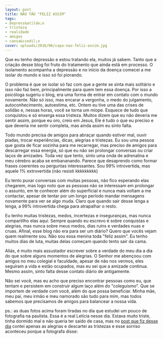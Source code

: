 ```yaml
---
layout: post
title: NÃO TÃO "FELIZ ASSIM"
tags:
- Depress&atilde;o
- tristeza
- realidade
- amigos
- cansa&ccedil;o
cover: uploads/2016/06/capa-nao-feliz-assim.jpg
---
```


Que eu tenho depress&atilde;o e estou tratando ela, muitos j&aacute; sabem. Tanto que a cria&ccedil;&atilde;o desse blog foi fruto do tratamento que ainda est&aacute; em processo. O isolamento acompanha a depress&atilde;o e no in&iacute;cio da doen&ccedil;a comecei a me isolar do mundo e isso s&oacute; foi piorando.

O problema &eacute; que se isolar s&oacute; faz com que a gente se sinta mais solit&aacute;rio e isso n&atilde;o faz bem, principalmente para quem tem essa doen&ccedil;a. Por isso a psic&oacute;loga sugeriu o blog, era uma forma de entrar em contato com o mundo novamente. N&atilde;o s&oacute; isso, mas encarar a vergonha, o medo do julgamento, autoconhecimento, autoestima, etc.
Ontem eu tive uma das crises de solid&atilde;o e, nessas horas, voc&ecirc; se torna um m&iacute;ope. Esquece de tudo que conquistou e s&oacute; enxerga essa tristeza. Muitos dizem que eu n&atilde;o deveria me sentir assim, porque eu oro, creio em Jesus, Ele &eacute; tudo o que eu preciso e que deveria me sentir completa, mas ainda assim eu sinto falta.

Todo mundo precisa de amigos para abra&ccedil;ar quando estiver mal, ouvir piadas, trocar experi&ecirc;ncias, dicas, alegrias e tristezas. Eu sou uma pessoa que gosta de ficar sozinha para me recarregar, mas preciso de amigos para descarregar essa energia, s&oacute; que eu n&atilde;o sei prolongar conversas ou criar la&ccedil;os de amizades. Toda vez que tento, sinto uma onda de adrenalina e meu c&eacute;rebro acaba se embananando. Parece que desaprendo como formar frases coerentes ou perguntas interessantes. Sou 99% introvertida, mas aquele 1% extrovertida (n&atilde;o resisti kkkkkkkkk)

Eu tento puxar conversas com muitas pessoas, n&atilde;o fico esperando elas chegarem, mas logo noto que as pessoas n&atilde;o se interessam em prolongar o assunto, em te conhecer al&eacute;m do superficial e nunca mais voltam a me contactar, apesar de tentar por um longo per&iacute;odo mandar mensagens novamente para ver se algo muda. Claro que quando sair desse lenga a lenga, a 99% introvertida chega para atrapalhar o resto.

Eu tenho muitas tristezas, medos, incertezas e inseguran&ccedil;as, mas nunca compartilho elas aqui. Sempre quando eu escrevo &eacute; sobre conquistas e alegrias, mas nunca sobre meus medos, dias ruins e verdades nuas e cruas. Afinal, esse blog n&atilde;o era para ser um di&aacute;rio? Quero que voc&ecirc;s vejam quem realmente sou. N&atilde;o sou essa menina toda "feliz assim". Eu tenho muitos dias de luta, muitas delas come&ccedil;am quando tento sair da cama.

Ali&aacute;s, &eacute; muito mais assustador escrever sobre a verdade do meu dia a dia do que sobre alguns momentos de alegrias. O Senhor me aben&ccedil;oou com amigos no meu colegial e faculdade, apesar de n&atilde;o nos vermos, eles seguiram a vida e est&atilde;o ocupados, mas eu sei que a amizade continua. Mesmo assim, sinto falta desse contato di&aacute;rio de antigamente.

N&atilde;o sei voc&ecirc;, mas eu acho que preciso encontrar pessoas como eu, que tentam e persistem em construir algum la&ccedil;o al&eacute;m do "coleguismo". Que se importem de verdade com voc&ecirc;, al&eacute;m do que possa beneficiar. Minha m&atilde;e, meu pai, meu irm&atilde;o e meu namorado s&atilde;o tudo para mim, mas todos sabemos que precisamos de amigos para balancear a nossa vida.

ps.: as duas fotos acima foram tiradas no dia que estudei um pouco de fotografia na paulista. Essa &eacute; a real Let&iacute;cia nesse dia. Estava muito triste, tinha dormido mal e n&atilde;o queria ter sa&iacute;do de casa, mas no <a href="{{ site.baseUrl }}/2016/04/04/uma-segunda-feira-diferente">post que fiz desse dia</a> contei apenas as alegrias e descartei as tristezas e esse sorriso aconteceu porque a fotografa disse:
